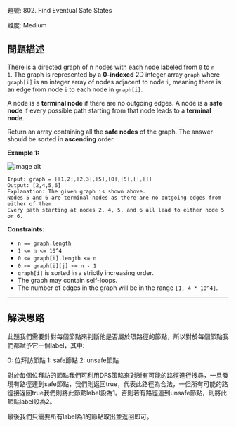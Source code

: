 題號: 802. Find Eventual Safe States

難度: Medium

## 問題描述

There is a directed graph of n nodes with each node labeled from `0` to `n - 1`. The graph is represented by a **0-indexed** 2D integer array `graph` where `graph[i]` is an integer array of nodes adjacent to node `i`, meaning there is an edge from node `i` to each node in `graph[i]`.

A node is a **terminal node** if there are no outgoing edges. A node is a **safe node** if every possible path starting from that node leads to a **terminal node**.

Return an array containing all the **safe nodes** of the graph. The answer should be sorted in **ascending** order.

**Example 1:**

![image alt](https://s3-lc-upload.s3.amazonaws.com/uploads/2018/03/17/picture1.png)

```
Input: graph = [[1,2],[2,3],[5],[0],[5],[],[]]
Output: [2,4,5,6]
Explanation: The given graph is shown above.
Nodes 5 and 6 are terminal nodes as there are no outgoing edges from either of them.
Every path starting at nodes 2, 4, 5, and 6 all lead to either node 5 or 6.
```

**Constraints:**

- `n == graph.length`
- `1 <= n <= 10^4`
- `0 <= graph[i].length <= n`
- `0 <= graph[i][j] <= n - 1`
- `graph[i]` is sorted in a strictly increasing order.
- The graph may contain self-loops.
- The number of edges in the graph will be in the range `[1, 4 * 10^4]`.

---
## 解決思路

此題我們需要針對每個節點來判斷他是否屬於環路徑的節點，所以對於每個節點我們都賦予它一個label，其中:

0: 位拜訪節點
1: safe節點
2: unsafe節點

對於每個位拜訪的節點我們可利用DFS策略來對所有可能的路徑進行搜尋，一旦發現有路徑連到safe節點，我們則返回true，代表此路徑為合法，一但所有可能的路徑接返回true我們則將此節點label設為1。否則若有路徑連到unsafe節點，則將此節點label設為2。

最後我們只需要所有label為1的節點取出並返回即可。







